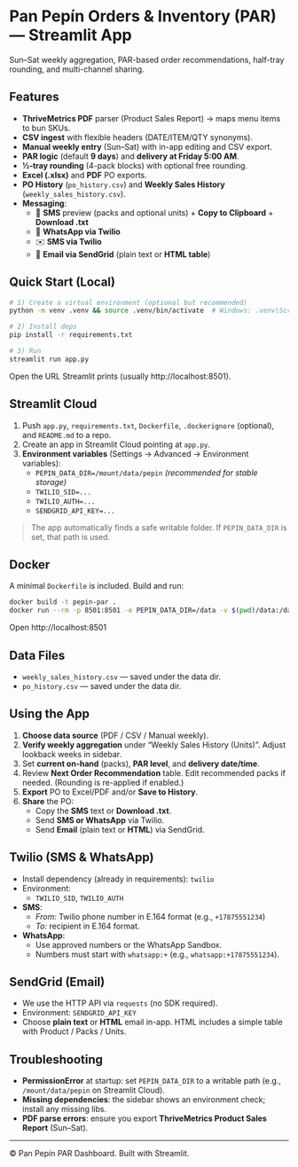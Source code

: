 
# Pan Pepín Orders & Inventory (PAR) — Streamlit App

Sun–Sat weekly aggregation, PAR-based order recommendations, half-tray rounding, and multi-channel sharing.

## Features
- **ThriveMetrics PDF** parser (Product Sales Report) → maps menu items to bun SKUs.
- **CSV ingest** with flexible headers (DATE/ITEM/QTY synonyms).
- **Manual weekly entry** (Sun–Sat) with in-app editing and CSV export.
- **PAR logic** (default **9 days**) and **delivery at Friday 5:00 AM**.
- **½‑tray rounding** (4-pack blocks) with optional free rounding.
- **Excel (.xlsx)** and **PDF** PO exports.
- **PO History** (`po_history.csv`) and **Weekly Sales History** (`weekly_sales_history.csv`).
- **Messaging**:
  - 📱 **SMS** preview (packs and optional units) + **Copy to Clipboard** + **Download .txt**
  - 💬 **WhatsApp via Twilio**
  - ✉️ **SMS via Twilio**
  - 📧 **Email via SendGrid** (plain text or **HTML table**)

## Quick Start (Local)
```bash
# 1) Create a virtual environment (optional but recommended)
python -m venv .venv && source .venv/bin/activate  # Windows: .venv\Scripts\activate

# 2) Install deps
pip install -r requirements.txt

# 3) Run
streamlit run app.py
```

Open the URL Streamlit prints (usually http://localhost:8501).

## Streamlit Cloud
1. Push `app.py`, `requirements.txt`, `Dockerfile`, `.dockerignore` (optional), and `README.md` to a repo.
2. Create an app in Streamlit Cloud pointing at `app.py`.
3. **Environment variables** (Settings → Advanced → Environment variables):
   - `PEPIN_DATA_DIR=/mount/data/pepin`  *(recommended for stable storage)*
   - `TWILIO_SID=...`
   - `TWILIO_AUTH=...`
   - `SENDGRID_API_KEY=...`

> The app automatically finds a safe writable folder. If `PEPIN_DATA_DIR` is set, that path is used.

## Docker
A minimal `Dockerfile` is included. Build and run:
```bash
docker build -t pepin-par .
docker run --rm -p 8501:8501 -e PEPIN_DATA_DIR=/data -v $(pwd)/data:/data pepin-par
```
Open http://localhost:8501

## Data Files
- `weekly_sales_history.csv` — saved under the data dir.
- `po_history.csv` — saved under the data dir.

## Using the App
1. **Choose data source** (PDF / CSV / Manual weekly).
2. **Verify weekly aggregation** under “Weekly Sales History (Units)”. Adjust lookback weeks in sidebar.
3. Set **current on-hand** (packs), **PAR level**, and **delivery date/time**.
4. Review **Next Order Recommendation** table. Edit recommended packs if needed. (Rounding is re-applied if enabled.)
5. **Export** PO to Excel/PDF and/or **Save to History**.
6. **Share** the PO:
   - Copy the **SMS** text or **Download .txt**.
   - Send **SMS or WhatsApp** via Twilio.
   - Send **Email** (plain text or **HTML**) via SendGrid.

## Twilio (SMS & WhatsApp)
- Install dependency (already in requirements): `twilio`
- Environment:
  - `TWILIO_SID`, `TWILIO_AUTH`
- **SMS**:
  - *From:* Twilio phone number in E.164 format (e.g., `+17875551234`)
  - *To:* recipient in E.164 format.
- **WhatsApp**:
  - Use approved numbers or the WhatsApp Sandbox.
  - Numbers must start with `whatsapp:+` (e.g., `whatsapp:+17875551234`).

## SendGrid (Email)
- We use the HTTP API via `requests` (no SDK required).
- Environment: `SENDGRID_API_KEY`
- Choose **plain text** or **HTML** email in-app. HTML includes a simple table with Product / Packs / Units.

## Troubleshooting
- **PermissionError** at startup: set `PEPIN_DATA_DIR` to a writable path (e.g., `/mount/data/pepin` on Streamlit Cloud).
- **Missing dependencies**: the sidebar shows an environment check; install any missing libs.
- **PDF parse errors**: ensure you export **ThriveMetrics Product Sales Report** (Sun–Sat).

---

© Pan Pepín PAR Dashboard. Built with Streamlit.
